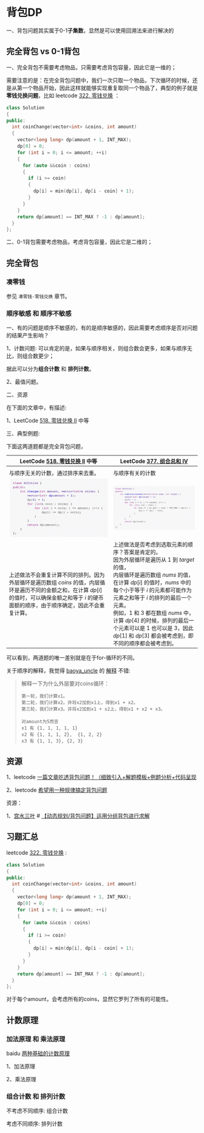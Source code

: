 # 背包DP

一、背包问题其实属于0-1**子集数**，显然是可以使用回溯法来进行解决的



## 完全背包 vs 0-1背包



一、完全背包不需要考虑物品，只需要考虑背包容量，因此它是一维的；

需要注意的是：在完全背包问题中，我们一次只取一个物品，下次循环的时候，还是从第一个物品开始，因此这样就能够实现重复取同一个物品了，典型的例子就是**零钱兑换问题**，比如 leetcode [322. 零钱兑换](https://leetcode-cn.com/problems/coin-change/) ：

```c++
class Solution
{
public:
  int coinChange(vector<int> &coins, int amount)
  {
    vector<long long> dp(amount + 1, INT_MAX);
    dp[0] = 0;
    for (int i = 0; i <= amount; ++i) 
    {
      for (auto &&coin : coins)
      {
        if (i >= coin)
        {
          dp[i] = min(dp[i], dp[i - coin] + 1);
        }
      }
    }
    return dp[amount] == INT_MAX ? -1 : dp[amount];
  }
};
```



二、0-1背包需要考虑物品，考虑背包容量，因此它是二维的；

## 完全背包



### 凑零钱

参见 `凑零钱-零钱兑换` 章节。

### 顺序敏感 和 顺序不敏感

一、有的问题是顺序不敏感的，有的是顺序敏感的，因此需要考虑顺序是否对问题的结果产生影响？

1、计数问题: 可以肯定的是，如果与顺序相关，则组合数会更多，如果与顺序无比，则组合数更少；

据此可以分为**组合计数** 和 **排列计数**。

2、最值问题。



二、资源

在下面的文章中，有描述:

1、LeetCode [518. 零钱兑换 II](https://leetcode-cn.com/problems/coin-change-2/) 中等

三、典型例题:

下面这两道题都是完全背包问题，



| LeetCode [518. 零钱兑换 II](https://leetcode-cn.com/problems/coin-change-2/) 中等 | LeetCode [377. 组合总和 Ⅳ](https://leetcode-cn.com/problems/combination-sum-iv/) |
| ------------------------------------------------------------ | ------------------------------------------------------------ |
|                                                              |                                                              |
| 与顺序无关的计数，通过排序来去重。                           | 与顺序有关的计数                                             |
| ![](./code-pic-leetcode-518-零钱兑换-II.png)                 | ![](./code-pic-leetcode-377-组合总和-Ⅳ.png)                  |
| 上述做法不会重复计算不同的排列。因为外层循环是遍历数组 $\textit{coins}$ 的值，内层循环是遍历不同的金额之和，在计算 $\textit{dp}[i]$ 的值时，可以确保金额之和等于 $i$ 的硬币面额的顺序，由于顺序确定，因此不会重复计算。 | 上述做法是否考虑到选取元素的顺序？答案是肯定的。<br>因为外层循环是遍历从 $1$ 到 $\textit{target}$ 的值，<br>内层循环是遍历数组 $\textit{nums}$ 的值，<br>在计算 $\textit{dp}[i]$ 的值时，$\textit{nums}$ 中的每个小于等于 $i$ 的元素都可能作为元素之和等于 $i$ 的排列的最后一个元素。<br>例如，$1$ 和 $3$ 都​在数组 $\textit{nums}$ 中，计算 $\textit{dp}[4]$ 的时候，排列的最后一个元素可以是 $1$ 也可以是 $3$，因此 $\textit{dp}[1]$ 和 $\textit{dp}[3]$ 都会被考虑到，即不同的顺序都会被考虑到。 |

可以看到，两道题的唯一差别就是在于for-循环的不同。

关于顺序的解释，我觉得 [baoya_uncle](https://leetcode.cn/u/baoya_uncle/) 的 [解释](https://leetcode.cn/problems/coin-change-2/solution/ling-qian-dui-huan-ii-by-leetcode-soluti-f7uh/1030746) 不错:
> 解释一下为什么外层要对coins循环：
> 
> ```
> 第一轮，我们计算x1。
> 第二轮，我们计算x2。并将x2加到x1上，得到x1 + x2。
> 第三轮，我们计算x3。并将x2加到x1 + x2上，得到x1 + x2 + x3。
> 
> 对amount为5而言
> x1 有 {1, 1, 1, 1, 1}
> x2 有 {1, 1, 1, 2},  {1, 2, 2}
> x3 有 {1, 1, 3}, {2, 3}
> ```
>
> 









## 资源

1、leetcode [一篇文章吃透背包问题！（细致引入+解题模板+例题分析+代码呈现](https://leetcode-cn.com/problems/partition-equal-subset-sum/solution/yi-pian-wen-zhang-chi-tou-bei-bao-wen-ti-a7dd/) 

2、leetcode [希望用一种规律搞定背包问题](https://leetcode-cn.com/problems/combination-sum-iv/solution/xi-wang-yong-yi-chong-gui-lu-gao-ding-bei-bao-wen-/)



资源：

1、[宫水三叶](https://leetcode-cn.com/u/ac_oier/) # [【动态规划/背包问题】运用分组背包进行求解](https://leetcode-cn.com/problems/number-of-dice-rolls-with-target-sum/solution/dong-tai-gui-hua-bei-bao-wen-ti-yun-yong-axtf/)



## 习题汇总



leetcode [322. 零钱兑换](https://leetcode-cn.com/problems/coin-change/) :



```c++
class Solution
{
public:
  int coinChange(vector<int> &coins, int amount)
  {
    vector<long long> dp(amount + 1, INT_MAX);
    dp[0] = 0;
    for (int i = 0; i <= amount; ++i)
    {
      for (auto &&coin : coins)
      {
        if (i >= coin)
        {
          dp[i] = min(dp[i], dp[i - coin] + 1);
        }
      }
    }
    return dp[amount] == INT_MAX ? -1 : dp[amount];
  }
};
```

对于每个amount，会考虑所有的coins，显然它罗列了所有的可能性。



## 计数原理



### 加法原理 和 乘法原理



baidu [两种基础的计数原理](https://baijiahao.baidu.com/s?id=1684072718838161596&wfr=spider&for=pc)

1、加法原理

2、乘法原理



### 组合计数 和 排列计数



不考虑不同顺序: 组合计数

考虑不同顺序: 排列计数



